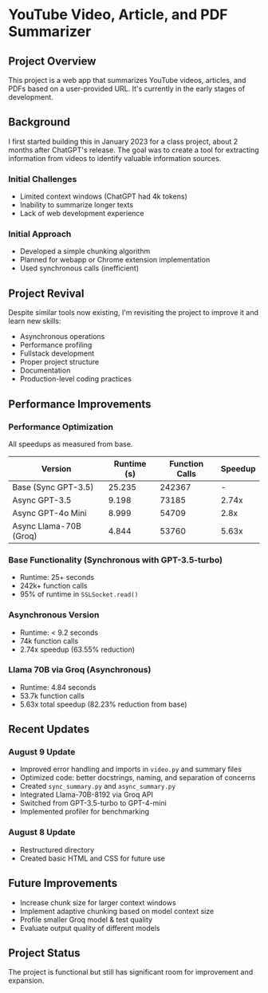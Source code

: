 # YouTube Video, Article, and PDF Summarizer

## Project Overview

This project is a web app that summarizes YouTube videos, articles, and PDFs based on a user-provided URL. It's currently in the early stages of development.

## Background

I first started building this in January 2023 for a class project, about 2 months after ChatGPT's release. The goal was to create a tool for extracting information from videos to identify valuable information sources.

### Initial Challenges

- Limited context windows (ChatGPT had 4k tokens)
- Inability to summarize longer texts
- Lack of web development experience

### Initial Approach

- Developed a simple chunking algorithm
- Planned for webapp or Chrome extension implementation
- Used synchronous calls (inefficient)

## Project Revival

Despite similar tools now existing, I'm revisiting the project to improve it and learn new skills:

- Asynchronous operations
- Performance profiling
- Fullstack development
- Proper project structure
- Documentation
- Production-level coding practices

## Performance Improvements

### Performance Optimization
All speedups as measured from base.

| Version | Runtime (s) | Function Calls | Speedup |
|---------|-------------|----------------|---------|
| Base (Sync GPT-3.5) | 25.235 | 242367 | - |
| Async GPT-3.5 | 9.198 | 73185 | 2.74x |
| Async GPT-4o Mini | 8.999 | 54709 | 2.8x
| Async Llama-70B (Groq) | 4.844 | 53760 | 5.63x |

### Base Functionality (Synchronous with GPT-3.5-turbo)

- Runtime: 25+ seconds
- 242k+ function calls
- 95% of runtime in `SSLSocket.read()`

### Asynchronous Version

- Runtime: < 9.2 seconds
- 74k function calls
- 2.74x speedup (63.55% reduction)

### Llama 70B via Groq (Asynchronous)

- Runtime: 4.84 seconds
- 53.7k function calls
- 5.63x total speedup (82.23% reduction from base)

## Recent Updates

### August 9 Update

- Improved error handling and imports in `video.py` and summary files
- Optimized code: better docstrings, naming, and separation of concerns
- Created `sync_summary.py` and `async_summary.py`
- Integrated Llama-70B-8192 via Groq API
- Switched from GPT-3.5-turbo to GPT-4-mini
- Implemented profiler for benchmarking

### August 8 Update

- Restructured directory
- Created basic HTML and CSS for future use

## Future Improvements

- Increase chunk size for larger context windows
- Implement adaptive chunking based on model context size
- Profile smaller Groq model & test quality
- Evaluate output quality of different models

## Project Status

The project is functional but still has significant room for improvement and expansion.
